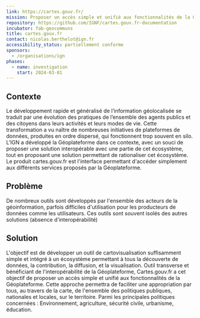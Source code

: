 ```yaml
---
link: https://cartes.gouv.fr/
mission: Proposer un accès simple et unifié aux fonctionnalités de la Géoplateforme
repository: https://github.com/IGNF/cartes.gouv.fr-documentation
incubator: fab-geocommuns
title: cartes.gouv.fr
contact: nicolas.berthelot@ign.fr
accessibility_status: partiellement conforme
sponsors:
  - /organisations/ign
phases:
  - name: investigation
    start: 2024-03-01
---
```

## Contexte

Le développement rapide et généralisé de l’information géolocalisée se traduit par une évolution des pratiques de l’ensemble des agents publics et des citoyens dans leurs activités et leurs modes de vie.
Cette transformation a vu naître de nombreuses initiatives de plateformes de données, produites en ordre dispersé, qui fonctionnent trop souvent en silo.
L'IGN a développé la Géoplateforme dans ce contexte, avec un souci de proposer une solution interopérable avec une partie de cet écosystème, tout en proposant une solution permettant de rationaliser cet écosystème.
Le produit cartes.gouv.fr est l'interface permettant d'accéder simplement aux différents services proposés par la Géoplateforme.

## Problème

De nombreux outils sont développés par l'ensemble des acteurs de la géoinformation, parfois difficiles d'utilisation pour les producteurs de données comme les utilisateurs. Ces outils sont souvent isolés des autres solutions (absence d'interopérabilité)

## Solution

L'objectif est de développer un outil de cartovisualisation suffisamment simple et intégré à un écosystème permettant à tous la découverte de données, la contribution, la diffusion, et la visualisation. 
Outil transverse et bénéficiant de l'interopérabilité de la Géoplateforme, Cartes.gouv.fr a cet objectif de proposer un accès simple et unifié aux fonctionnalités de la Géoplateforme. Cette approche permettra de faciliter une appropriation par tous, au travers de la carte, de l'ensemble des politiques publiques, nationales et locales, sur le territoire. Parmi les principales politiques concernées : Environnement, agriculture, sécurité civile, urbanisme, éducation.
